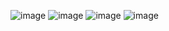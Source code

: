 ![image](https://github.com/user-attachments/assets/f5339cd3-4216-43c8-a730-ff1f72b456e0)
![image](https://github.com/user-attachments/assets/c86948b0-851d-4b9d-bd00-b5ca7e1a0697)
![image](https://github.com/user-attachments/assets/c9591d1e-8092-48c6-bb59-5e06a6544c1c)
![image](https://github.com/user-attachments/assets/f9e0c728-a7b1-42cc-bd37-54bc2cb2c2f1)


